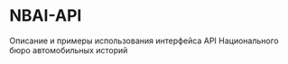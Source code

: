 # NBAI-API
Описание и примеры использования интерфейса API Национального бюро автомобильных историй
